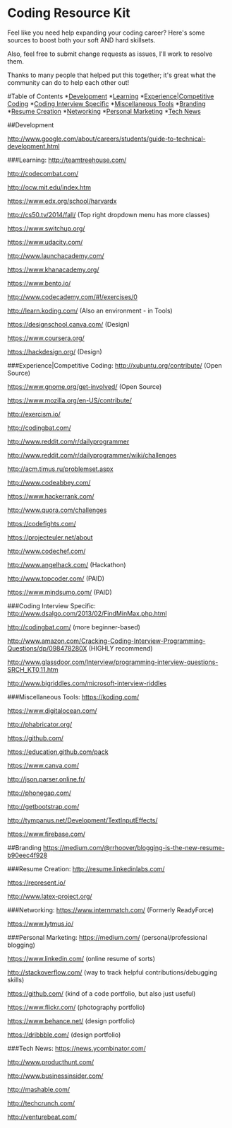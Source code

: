 # Coding Resource Kit
Feel like you need help expanding your coding career? Here's some sources to boost both your soft AND hard skillsets.

Also, feel free to submit change requests as issues, I'll work to resolve them.

Thanks to many people that helped put this together; it's great what the community can do to help each other out!

#Table of Contents
*[Development](#development)
 *[Learning](#learning)
 *[Experience|Competitive Coding](#exp-comp-coding)
 *[Coding Interview Specific](#interview-specific)
 *[Miscellaneous Tools](#misc-tools)
*[Branding](#branding)
 *[Resume Creation](#resume-creation)
 *[Networking](#networking)
 *[Personal Marketing](#personal-marketing)
 *[Tech News](#tech-news)

<a name="development"></a>
##Development

http://www.google.com/about/careers/students/guide-to-technical-development.html

<a name="learning"></a>
###Learning:
http://teamtreehouse.com/

http://codecombat.com/

http://ocw.mit.edu/index.htm

https://www.edx.org/school/harvardx

http://cs50.tv/2014/fall/ (Top right dropdown menu has more classes)

https://www.switchup.org/

https://www.udacity.com/

http://www.launchacademy.com/

https://www.khanacademy.org/

https://www.bento.io/

http://www.codecademy.com/#!/exercises/0

http://learn.koding.com/ (Also an environment - in Tools)

https://designschool.canva.com/ (Design)

https://www.coursera.org/

https://hackdesign.org/ (Design)

<a name="exp-comp-coding"></a>
###Experience|Competitive Coding:
http://xubuntu.org/contribute/ (Open Source)

https://www.gnome.org/get-involved/ (Open Source)

https://www.mozilla.org/en-US/contribute/ 

http://exercism.io/

http://codingbat.com/

http://www.reddit.com/r/dailyprogrammer

http://www.reddit.com/r/dailyprogrammer/wiki/challenges

http://acm.timus.ru/problemset.aspx

http://www.codeabbey.com/

https://www.hackerrank.com/

http://www.quora.com/challenges

https://codefights.com/

https://projecteuler.net/about

http://www.codechef.com/

http://www.angelhack.com/ (Hackathon)

http://www.topcoder.com/ (PAID)

https://www.mindsumo.com/ (PAID)

<a name="interview-specific"></a>
###Coding Interview Specific:
http://www.dsalgo.com/2013/02/FindMinMax.php.html

http://codingbat.com/ (more beginner-based)

http://www.amazon.com/Cracking-Coding-Interview-Programming-Questions/dp/098478280X (HIGHLY recommend)

http://www.glassdoor.com/Interview/programming-interview-questions-SRCH_KT0,11.htm

http://www.bigriddles.com/microsoft-interview-riddles

<a name="misc-tools"></a>
###Miscellaneous Tools:
https://koding.com/

https://www.digitalocean.com/

http://phabricator.org/

https://github.com/

https://education.github.com/pack

https://www.canva.com/

http://json.parser.online.fr/

http://phonegap.com/

http://getbootstrap.com/

http://tympanus.net/Development/TextInputEffects/

https://www.firebase.com/

<a name="branding"></a>
##Branding
https://medium.com/@rrhoover/blogging-is-the-new-resume-b90eec4f928

<a name="resume-creation"></a>
###Resume Creation:
http://resume.linkedinlabs.com/

https://represent.io/

http://www.latex-project.org/

<a name="networking"></a>
###Networking:
https://www.internmatch.com/ (Formerly ReadyForce)

https://www.lytmus.io/

<a name="personal-marketing"></a>
###Personal Marketing:
https://medium.com/  (personal/professional blogging)

https://www.linkedin.com/  (online resume of sorts)

http://stackoverflow.com/  (way to track helpful contributions/debugging skills)

https://github.com/  (kind of a code portfolio, but also just useful)

https://www.flickr.com/  (photography portfolio)

https://www.behance.net/  (design portfolio)

https://dribbble.com/  (design portfolio)

<a name="tech-news"></a>
###Tech News:
https://news.ycombinator.com/

http://www.producthunt.com/

http://www.businessinsider.com/

http://mashable.com/

http://techcrunch.com/

http://venturebeat.com/